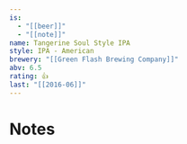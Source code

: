 ```yaml
---
is:
  - "[[beer]]"
  - "[[note]]"
name: Tangerine Soul Style IPA
style: IPA - American
brewery: "[[Green Flash Brewing Company]]"
abv: 6.5
rating: 👍
last: "[[2016-06]]"
---
```

# Notes


